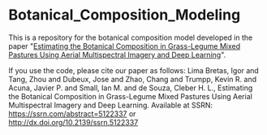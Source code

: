 # Botanical_Composition_Modeling
This is a repository for the botanical composition model developed in the paper "[Estimating the Botanical Composition in Grass-Legume Mixed Pastures Using Aerial Multispectral Imagery and Deep Learning](https://papers.ssrn.com/sol3/papers.cfm?abstract_id=5122337)".

If you use the code, please cite our paper as follows:
Lima Bretas, Igor and Tang, Zhou and Dubeux, Jose and Zhao, Chang and Trumpp, Kevin R. and Acuna, Javier P. and Small, Ian M. and de Souza, Cleber H. L., Estimating the Botanical Composition in Grass-Legume Mixed Pastures Using Aerial Multispectral Imagery and Deep Learning. Available at SSRN: https://ssrn.com/abstract=5122337 or http://dx.doi.org/10.2139/ssrn.5122337 
